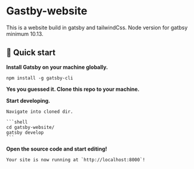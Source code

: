# Gastby-website

This is a website build in gatsby and tailwindCss.
Node version for gatbsy minimum 10.13.

## 🚀 Quick start

**Install Gatsby on your machine globally.**

```shell
npm install -g gatsby-cli
```

**Yes you guessed it. Clone this repo to your machine.**

**Start developing.**

    Navigate into cloned dir.

    ```shell
    cd gatsby-website/
    gatsby develop
    ```

 **Open the source code and start editing!**

    Your site is now running at `http://localhost:8000`!


